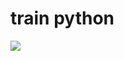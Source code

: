 # train python
<a><img src="https://img.shields.io/badge/ASUS-000000?style=flat-square&logo=ASUS&logoColor=white"/></a>
